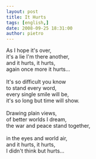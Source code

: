 ```yaml
---
layout: post
title: It Hurts
tags: [english,]
date: 2008-09-25 18:31:00
author: pietro
---
```

As I hope it's over,<br/>it's a lie I'm there another,<br/>and it hurts, it hurts,<br/>again once more it hurts...<br/><br/>It's so difficult you know<br/>to stand every word,<br/>every single smile will be,<br/>it's so long but time will show.<br/><br/>Drawing plain views,<br/>of better worlds I dream,<br/>the war and peace stand together,<br/><br/>in the eyes and world air,<br/>and it hurts, it hurts,<br/>I didn't think but hurts...
